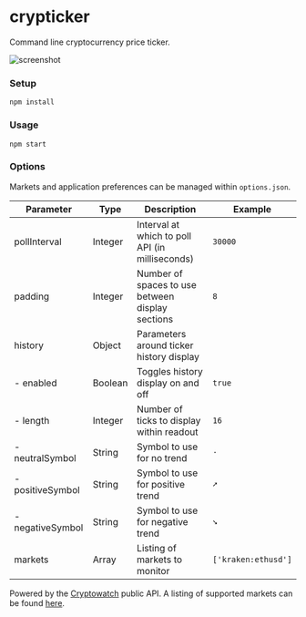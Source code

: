 # crypticker
Command line cryptocurrency price ticker.

![screenshot](https://github.com/sblaurock/crypticker/raw/master/screenshot.png "Example screenshot of ticker.")

### Setup
    npm install

### Usage
    npm start

### Options
Markets and application preferences can be managed within `options.json`.

| Parameter | Type | Description | Example |
| --- | --- | --- | --- |
| pollInterval | Integer | Interval at which to poll API (in milliseconds) | `30000` |
| padding | Integer | Number of spaces to use between display sections | `8` |
| history | Object | Parameters around ticker history display | |
| - enabled | Boolean | Toggles history display on and off | `true` |
| - length | Integer | Number of ticks to display within readout | `16` |
| - neutralSymbol | String | Symbol to use for no trend | `⋅` |
| - positiveSymbol | String | Symbol to use for positive trend | `➚` |
| - negativeSymbol | String | Symbol to use for negative trend | `➘` |
| markets | Array | Listing of markets to monitor | `['kraken:ethusd']` |

Powered by the [Cryptowatch](https://cryptowat.ch/docs/api) public API. A listing of supported markets can be found [here](https://api.cryptowat.ch/markets).
